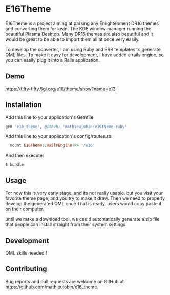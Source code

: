 # E16Theme

E16Theme is a project aiming at parsing any Enlightenment DR16 themes and converting them for kwin. The KDE window manager running the beautiful Plasma Desktop. Many DR16 themes are also beautiful and it would be great to be able to import them all at once very easily.

To develop the converter, I am using Ruby and ERB templates to generate QML files.
To make it easy for development, I have added a rails engine, so you can easily plug it into a Rails application.

## Demo

https://fifty-fifty.5gl.org/e16/theme/show?name=e13

## Installation

Add this line to your application's Gemfile:

```ruby
gem 'e16_theme', github: 'mathieujobin/e16theme-ruby'
```

Add this line to your application's config/routes.rb:

```ruby
  mount E16Theme::RailsEngine => '/e16'
```

And then execute:

    $ bundle

## Usage

For now this is very early stage, and its not really usable. 
but you visit your favorite theme page, and you try to make it draw.
Then we need to properly develop the generated QML
once That is ready, users would copy paste it on their computer.

until we make a download tool. we could automatically generate a zip file that people can install straight from their system settings.


## Development

QML skills needed ! 

## Contributing

Bug reports and pull requests are welcome on GitHub at https://github.com/mathieujobin/e16_theme.
